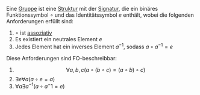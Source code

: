 
Eine [Gruppe](Gruppe.md) ist eine [Struktur](Struktur.md) mit der [Signatur](Logik/Signatur.md), die ein binäres Funktionssymbol $\circ$ und das Identitätssymbol $e$ enthält, wobei die folgenden Anforderungen erfüllt sind:
1. $\circ$ ist [assoziativ](Assoziativgesetz.md)
2. Es existiert ein neutrales Element $e$
3. Jedes Element hat ein inverses Element $a^{-1}$, sodass $a\circ a^{-1} = e$

Diese Anforderungen sind FO-beschreibbar:

1. $$\forall a,b,c (a\circ (b \circ c) = (a\circ b) \circ c)$$
2. $\exists e \forall a(a\circ e = a)$
3. $\forall a\exists a^{-1}(a\circ a^-1 = e)$

